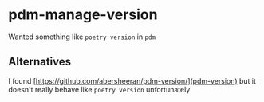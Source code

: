 # pdm-manage-version

Wanted something like `poetry version` in `pdm`

## Alternatives

I found [https://github.com/abersheeran/pdm-version/](pdm-version) but
it doesn't really behave like `poetry version` unfortunately
